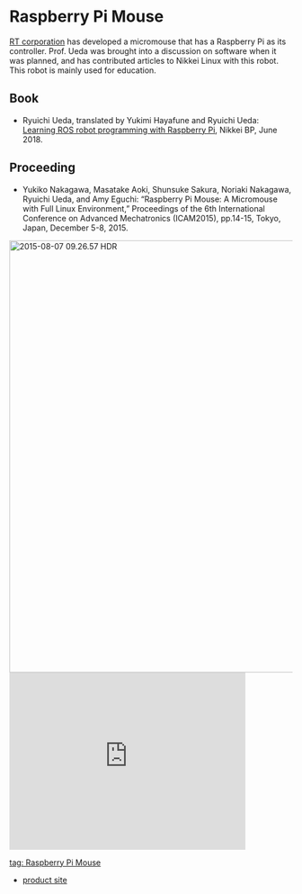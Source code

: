 # Raspberry Pi Mouse
<a href="http://www.rt-net.jp/" target="_blank" rel="noopener noreferrer">RT corporation</a> has developed a micromouse that has a Raspberry Pi as its controller. Prof. Ueda was brought into a discussion on software when it was planned, and has contributed articles to Nikkei Linux with this robot. This robot is mainly used for education.
<h2>Book</h2>
<ul>
 	<li>Ryuichi Ueda, translated by Yukimi Hayafune and Ryuichi Ueda: <a href="https://www.rt-shop.jp/index.php?main_page=product_info&amp;cPath=1317&amp;products_id=3655">Learning ROS robot programming with Raspberry Pi</a>, Nikkei BP, June 2018.</li>
</ul>
<h2>Proceeding</h2>
<ul>
 	<li>Yukiko Nakagawa, Masatake Aoki, Shunsuke Sakura, Noriaki Nakagawa, Ryuichi Ueda, and Amy Eguchi: “Raspberry Pi Mouse: A Micromouse with Full Linux Environment,” Proceedings of the 6th International Conference on Advanced Mechatronics (ICAM2015), pp.14-15, Tokyo, Japan, December 5-8, 2015.</li>
</ul>
<a href="https://lab.ueda.asia/wp-content/uploads/2016/06/2015-08-07-09.26.57-HDR.jpg"><img class="aligncenter size-large wp-image-888" src="https://lab.ueda.asia/wp-content/uploads/2016/06/2015-08-07-09.26.57-HDR-1024x768.jpg" alt="2015-08-07 09.26.57 HDR" width="1024" height="768" /></a>

<iframe width="420" height="315" src="https://www.youtube.com/embed/nNwKVeCqjus" frameborder="0" allowfullscreen="allowfullscreen"></iframe>

<a href="?tag=raspberry-pi-mouse">tag: Raspberry Pi Mouse</a>
<ul>
 	<li><a href="http://products.rt-net.jp/micromouse/raspberry-pi-mouse" target="_blank" rel="noopener noreferrer">product site</a></li>
</ul>
